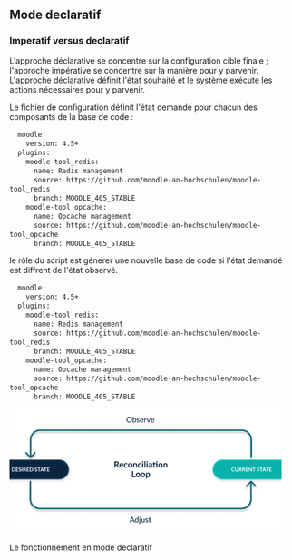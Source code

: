 ## Mode declaratif

### Imperatif versus declaratif

L'approche déclarative se concentre sur la configuration cible finale ; l'approche impérative se concentre sur la manière pour y parvenir. L'approche déclarative définit l'état souhaité et le système exécute les actions nécessaires pour y parvenir.

Le fichier de configuration définit l'état demandé pour chacun des composants de la base de code :

```
  moodle:
    version: 4.5+
  plugins:
    moodle-tool_redis:
      name: Redis management
      source: https://github.com/moodle-an-hochschulen/moodle-tool_redis
      branch: MOODLE_405_STABLE
    moodle-tool_opcache:
      name: Opcache management
      source: https://github.com/moodle-an-hochschulen/moodle-tool_opcache
      branch: MOODLE_405_STABLE

```
le rôle du script est génerer une nouvelle base de code si l'état demandé est diffrent de l'état observé.
```
  moodle:
    version: 4.5+
  plugins:
    moodle-tool_redis:
      name: Redis management
      source: https://github.com/moodle-an-hochschulen/moodle-tool_redis
      branch: MOODLE_405_STABLE
    moodle-tool_opcache:
      name: Opcache management
      source: https://github.com/moodle-an-hochschulen/moodle-tool_opcache
      branch: MOODLE_405_STABLE

```


![Reconciliation](../../pictures/Reconciliation.png)

Le fonctionnement en mode declaratif